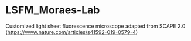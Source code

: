 # LSFM_Moraes-Lab
Customized light sheet fluorescence microscope adapted from SCAPE 2.0 (https://www.nature.com/articles/s41592-019-0579-4)
